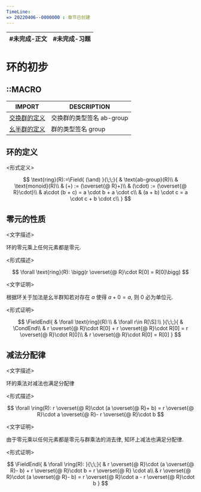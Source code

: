 ```yaml
---
TimeLine: 
=> 20220406--0000000 : 章节已创建
---
```

| #未完成-正文 | #未完成-习题 |
| ------------ | ------------ |

# 环的初步

## ::MACRO

| IMPORT                                               | DESCRIPTION                        |
| ---------------------------------------------------- | ---------------------------------- |
| [交换群的定义](代数-群-交换群的定义.md#交换群的定义) | 交换群的类型签名 $\text{ab-group}$ |
| [幺半群的定义](代数-群-半群和幺半群的定义.md#幺半群的定义)     | 群的类型签名 $\text{group}$  |


## 环的定义

\<形式定义\>

$$
\text{ring}(R):=\Field{
    (\and)
}{\;\;}{
    & \text{ab-group}(R)\\
    & \text{monoid}(R)\\
    & (+) := (\overset{@ R}+)\\
    & (\cdot) := (\overset{@ R}\cdot)\\
    & a\cdot (b + c) = a \cdot b + a \cdot c\\
    & (a + b) \cdot c = a \cdot c + b \cdot c\\
}
$$

## 零元的性质

\<文字描述\>

环的零元乘上任何元素都是零元. 


\<形式描述\>

$$
\forall \text{ring}(R): \bigg(r \overset{@ R}\cdot R[0] = R[0]\bigg)
$$

\<文字证明\>

根据环关于加法是幺半群知若对存在 $a$ 使得 $a+0=a$, 则 $0$ 必为单位元. 

\<形式证明\>

$$
\FieldEndl{
    & \forall \text{ring}(R):\\
    & \forall r\in R[\S]:\\
}{\;\;}{
    & \CondEnd\\
    & r \overset{@ R}\cdot R[0] + r \overset{@ R}\cdot R[0] 
    = r \overset{@ R}\cdot R[0]\\
    & r \overset{@ R}\cdot R[0] = R[0]
}
$$

## 减法分配律

\<文字描述\>

环的乘法对减法也满足分配律

\<形式描述\>

$$
\forall \ring(R): r \overset{@ R}\cdot (a \overset{@ R}+ b) = r \overset{@ R}\cdot a \overset{@ R}- r \overset{@ R}\cdot b
$$

\<文字证明\>

由于零元乘以任何元素都是零元与群乘法的消去律, 知环上减法也满足分配律. 

\<形式证明\>

$$
\FieldEndl{
    & \forall \ring(R):
}{\;\;}{
    & r \overset{@ R}\cdot (a \overset{@ R}- b) + r \overset{@ R}\cdot b  = r \overset{@ R} \cdot a\\
    & r \overset{@ R}\cdot (a \overset{@ R}- b) = r \overset{@ R}\cdot a - r \overset{@ R}\cdot b
}
$$